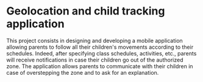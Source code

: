 
# Geolocation and child tracking application

This project consists in designing and developing a mobile application allowing parents to follow all their children's movements according to their schedules. Indeed, after specifying class schedules, activities, etc., parents will receive notifications in case their children go out of the authorized zone. The application allows parents to communicate with their children in case of overstepping the zone and to ask for an explanation.

